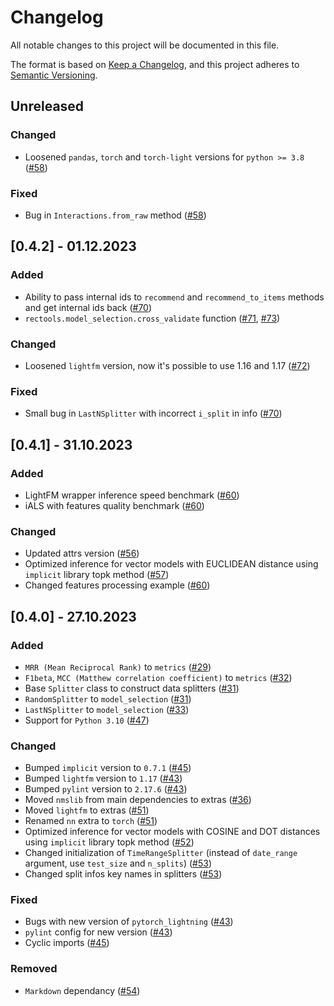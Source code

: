 # Changelog

All notable changes to this project will be documented in this file.

The format is based on [Keep a Changelog](https://keepachangelog.com/en/1.0.0/),
and this project adheres to [Semantic Versioning](https://semver.org/spec/v2.0.0.html).


## Unreleased

### Changed
- Loosened `pandas`, `torch` and `torch-light` versions for `python >= 3.8` ([#58](https://github.com/MobileTeleSystems/RecTools/pull/58))

### Fixed
- Bug in `Interactions.from_raw` method ([#58](https://github.com/MobileTeleSystems/RecTools/pull/58))


## [0.4.2] - 01.12.2023

### Added
- Ability to pass internal ids to `recommend` and `recommend_to_items` methods and get internal ids back ([#70](https://github.com/MobileTeleSystems/RecTools/pull/70))
- `rectools.model_selection.cross_validate` function ([#71](https://github.com/MobileTeleSystems/RecTools/pull/71), [#73](https://github.com/MobileTeleSystems/RecTools/pull/73))

### Changed
- Loosened `lightfm` version, now it's possible to use 1.16 and 1.17 ([#72](https://github.com/MobileTeleSystems/RecTools/pull/72))

### Fixed
- Small bug in `LastNSplitter` with incorrect `i_split` in info ([#70](https://github.com/MobileTeleSystems/RecTools/pull/70))


## [0.4.1] - 31.10.2023

### Added
- LightFM wrapper inference speed benchmark ([#60](https://github.com/MobileTeleSystems/RecTools/pull/60))
- iALS with features quality benchmark ([#60](https://github.com/MobileTeleSystems/RecTools/pull/60))

### Changed
- Updated attrs version ([#56](https://github.com/MobileTeleSystems/RecTools/pull/56))
- Optimized inference for vector models with EUCLIDEAN distance using `implicit` library topk method ([#57](https://github.com/MobileTeleSystems/RecTools/pull/57))
- Changed features processing example ([#60](https://github.com/MobileTeleSystems/RecTools/pull/60))


## [0.4.0] - 27.10.2023

### Added
- `MRR (Mean Reciprocal Rank)` to `metrics` ([#29](https://github.com/MobileTeleSystems/RecTools/pull/29))
- `F1beta`, `MCC (Matthew correlation coefficient)` to `metrics` ([#32](https://github.com/MobileTeleSystems/RecTools/pull/32))
- Base `Splitter` class to construct data splitters ([#31](https://github.com/MobileTeleSystems/RecTools/pull/31))
- `RandomSplitter` to `model_selection` ([#31](https://github.com/MobileTeleSystems/RecTools/pull/31))
- `LastNSplitter` to `model_selection` ([#33](https://github.com/MobileTeleSystems/RecTools/pull/32))
- Support for `Python 3.10` ([#47](https://github.com/MobileTeleSystems/RecTools/pull/47))

### Changed
- Bumped `implicit` version to `0.7.1` ([#45](https://github.com/MobileTeleSystems/RecTools/pull/45))
- Bumped `lightfm` version to `1.17` ([#43](https://github.com/MobileTeleSystems/RecTools/pull/43))
- Bumped `pylint` version to `2.17.6` ([#43](https://github.com/MobileTeleSystems/RecTools/pull/43)) 
- Moved `nmslib` from main dependencies to extras ([#36](https://github.com/MobileTeleSystems/RecTools/pull/36))
- Moved `lightfm` to extras ([#51](https://github.com/MobileTeleSystems/RecTools/pull/51))
- Renamed `nn` extra to `torch` ([#51](https://github.com/MobileTeleSystems/RecTools/pull/51))
- Optimized inference for vector models with COSINE and DOT distances using `implicit` library topk method ([#52](https://github.com/MobileTeleSystems/RecTools/pull/52))
- Changed initialization of `TimeRangeSplitter` (instead of `date_range` argument, use `test_size` and `n_splits`) ([#53](https://github.com/MobileTeleSystems/RecTools/pull/51))
- Changed split infos key names in splitters ([#53](https://github.com/MobileTeleSystems/RecTools/pull/51))

### Fixed
- Bugs with new version of `pytorch_lightning` ([#43](https://github.com/MobileTeleSystems/RecTools/pull/43))
- `pylint` config for new version ([#43](https://github.com/MobileTeleSystems/RecTools/pull/43))
- Cyclic imports ([#45](https://github.com/MobileTeleSystems/RecTools/pull/45))

### Removed
- `Markdown` dependancy ([#54](https://github.com/MobileTeleSystems/RecTools/pull/54))
